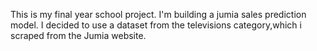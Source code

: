 This is my final year school project. I'm building a jumia sales prediction model. I decided to use a dataset from the televisions category,which i scraped from the Jumia website.
